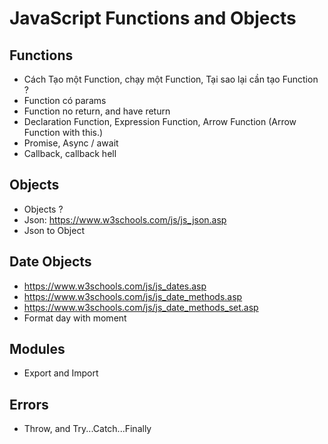 # JavaScript Functions and Objects

## Functions

- Cách Tạo một Function, chạy một Function, Tại sao lại cần tạo Function ?
- Function có params
- Function no return, and have return
- Declaration Function, Expression Function,  Arrow Function (Arrow Function with this.)
- Promise, Async / await
- Callback, callback hell

## Objects

- Objects ?
- Json: <https://www.w3schools.com/js/js_json.asp>
- Json to Object

## Date Objects

- <https://www.w3schools.com/js/js_dates.asp>
- <https://www.w3schools.com/js/js_date_methods.asp>
- <https://www.w3schools.com/js/js_date_methods_set.asp>
- Format day with moment

## Modules

- Export and Import

## Errors

- Throw, and Try...Catch...Finally
